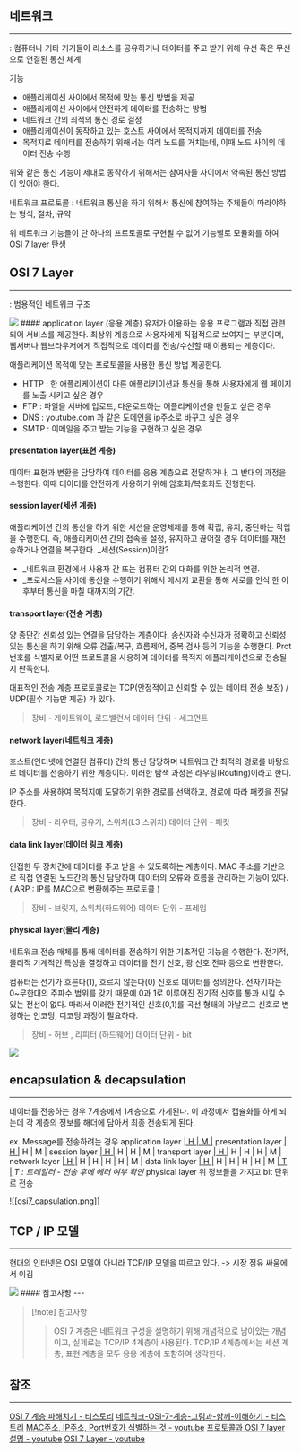 ## 네트워크
---
: 컴퓨터나 기타 기기들이 리소스를 공유하거나 데이터를 주고 받기 위해 유선 혹은 무선으로 연결된 통신 체계

기능
- 애플리케이션 사이에서 목적에 맞는 통신 방법을 제공
- 애플리케이션 사이에서 안전하게 데이터를 전송하는 방법
- 네트워크 간의 최적의 통신 경로 결정
- 애플리케이션이 동작하고 있는 호스트 사이에서 목적지까지 데이터를 전송
- 목적지로 데이터를 전송하기 위해서는 여러 노드를 거치는데, 이때 노드 사이의 데이터 전송 수행

위와 같은 통신 기능이 제대로 동작하기 위해서는 참여자들 사이에서 약속된 통신 방법이 있어야 한다.

네트워크 프로토콜
: 네트워크 통신을 하기 위해서 통신에 참여하는 주체들이 따라야하는 형식, 절차, 규약

위 네트워크 기능들이 단 하나의 프로토콜로 구현될 수 없어 기능별로 모듈화를 하여 OSI 7 layer 탄생


## OSI 7 Layer
---
: 범용적인 네트워크 구조

<img src="https://blog.lael.be/wp-content/uploads/2014/10/j8.gif">
#### application layer (응용 계층)
유저가 이용하는 응용 프로그램과 직접 관련되어 서비스를 제공한다.
최상위 계층으로 사용자에게 직접적으로 보여지는 부분이며, 웹서버나 웹브라우저에게 직접적으로 데이터를 전송/수신할 때 이용되는 계층이다.

애플리케이션 목적에 맞는 프로토콜을 사용한 통신 방법 제공한다.
- HTTP : 한 애플리케이션이 다른 애플리키이션과 통신을 통해 사용자에게 웹 페이지를 노출 시키고 싶은 경우
- FTP : 파일을 서버에 업로드, 다운로드하는 어플리케이션을 만들고 싶은 경우
- DNS :  youtube.com 과 같은 도메인을 ip주소로 바꾸고 싶은 경우
- SMTP : 이메일을 주고 받는 기능을 구현하고 싶은 경우

#### presentation layer(표현 계층)
데이터 표현과 변환을 담당하여 데이터를 응용 계층으로 전달하거나, 그 반대의 과정을 수행한다.
이때 데이터를 안전하게 사용하기 위해 암호화/복호화도 진행한다.

#### session layer(세션 계층)
애플리케이션 간의 통신을 하기 위한 세션을 운영체제를 통해 확립, 유지, 중단하는 작업을 수행한다.
즉, 애플리케이션 간의 접속을 설정, 유지하고 끊어질 경우 데이터를 재전송하거나 연결을 복구한다.
_세션(Session)이란?
- _네트워크 환경에서 사용자 간 또는 컴퓨터 간의 대화를 위한 논리적 연결.
- _프로세스들 사이에 통신을 수행하기 위해서 메시지 교환을 통해 서로를 인식 한 이후부터 통신을 마칠 때까지의 기간.

#### transport layer(전송 계층)
양 종단간 신뢰성 있는 연결을 담당하는 계층이다.
송신자와 수신자가 정확하고 신뢰성있는 통신을 하기 위해 오류 검출/복구, 흐름제어, 중복 검사 등의 기능을 수행한다.
Prot 번호를 식별자로 어떤 프로토콜을 사용하여 데이터를 목적지 애플리케이션으로 전송될지 판독한다.

대표적인 전송 계층 프로토콜로는 TCP(안정적이고 신뢰할 수 있는 데이터 전송 보장) / UDP(필수 기능만 제공) 가 있다.

> 장비 - 게이트웨이, 로드밸런서
> 데이터 단위 - 세그먼트
#### network layer(네트워크 계층)
호스트(인터넷에 연결된 컴퓨터) 간의 통신 담당하며 네트워크 간 최적의 경로를 바탕으로 데이터를 전송하기 위한 계층이다. 이러한 탐색 과정은 라우팅(Routing)이라고 한다.

IP 주소를 사용하여 목적지에 도달하기 위한 경로를 선택하고, 경로에 따라 패킷을 전달한다.

> 장비 - 라우터, 공유기, 스위치(L3 스위치)
> 데이터 단위 - 패킷

#### data link layer(데이터 링크 계층)
인접한 두 장치간에 데이터를 주고 받을 수 있도록하는 계층이다.
MAC 주소를 기반으로 직접 연결된 노드간의 통신 담당하며 데이터의 오류와 흐름을 관리하는 기능이 있다.
( ARP : IP를 MAC으로 변환헤주는 프로토콜 )

> 장비 - 브릿지, 스위치(하드웨어)
> 데이터 단위 - 프레임

#### physical layer(물리 계층)
네트워크 전송 매체를 통해 데이터를 전송하기 위한 기초적인 기능을 수행한다.
전기적, 물리적 기계적인 특성을 결정하고 데이터를 전기 신호, 광 신호 전파 등으로 변환한다.

컴퓨터는 전기가 흐른다(1), 흐르지 않는다(0) 신호로 데이터를 정의한다.
전자기파는 0~무한대의 주파수 범위를 갖기 때문에 0과 1로 이루어진 전기적 신호를 통과 시킬 수 있는 전선이 없다. 따라서 이러한 전기적인 신호(0,1)를 곡선 형태의 아날로그 신호로 변경하는 인코딩, 디코딩 과정이 필요하다.

> 장비 - 허브 , 리피터 (하드웨어)
> 데이터 단위 - bit

<img src="https://images.velog.io/images/jeongs/post/814a73d3-02ad-47aa-ad46-d161b20f4e73/1%EA%B3%84%EC%B8%B5(2).png">


## encapsulation & decapsulation
---
데이터를 전송하는 경우 7계층에서 1계층으로 가게된다. 이 과정에서 캡슐화를 하게 되는데 각 계층의 정보를 해더에 담아서 최종 전송되게 된다.

ex. Message를 전송하려는 경우
application layer                       <u>| H | M |</u>
presentation layer                     <u>| H |</u> H | M |
session layer                              <u>| H |</u> H | H | M |
transport layer                           <u>| H |</u> H | H | H | M |
network layer                             <u>| H |</u> H | H | H | H | M |
data link layer                             <u>| H |</u> H | H | H | H | M <u>| T |</u>   *T : 트레일러 - 전송 후에 에러 여부 확인*
physical layer                              위 정보들을 가지고 bit 단위로 전송

![[osi7_capsulation.png]]


## TCP / IP 모델
---
현대의 인터넷은 OSI 모델이 아니라 TCP/IP 모델을 따르고 있다.
-> 시장 점유 싸움에서 이김

<img src="https://www.rtautomation.com/wp-content/uploads/2023/01/osi-tcpip-diagram.jpg">
#### 참고사항
---

> [!note] 참고사항
> > OSI 7 계층은 네트워크 구성을 설명하기 위해 개념적으로 남아있는  개념이고, 실제로는 TCP/IP 4계층이 사용된다.
> > TCP/IP 4계층에서는 세션 계층, 표현 계층을 모두 응용 계층에 포함하여 생각한다.




## 참조
---

[OSI 7 계층 파해치기 - 티스토리](https://mundol-colynn.tistory.com/167)
[네트워크-OSI-7-계층-그림과-함께-이해하기 - 티스토리](https://velog.io/@jeongs/%EB%84%A4%ED%8A%B8%EC%9B%8C%ED%81%AC-OSI-7-%EA%B3%84%EC%B8%B5-%EA%B7%B8%EB%A6%BC%EA%B3%BC-%ED%95%A8%EA%BB%98-%EC%9D%B4%ED%95%B4%ED%95%98%EA%B8%B0)
[MAC주소, IP주소, Port번호가 식별하는 것 - youtube](https://www.youtube.com/watch?v=JDh_lzHO_CA)
[프로토콜과 OSI 7 layer 설명 - youtube](https://www.youtube.com/watch?v=6l7xP7AnB64)
[OSI 7 Layer - youtube](https://www.youtube.com/watch?v=1pfTxp25MA8)

